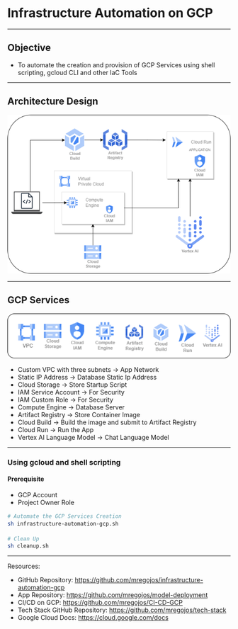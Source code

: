 # Infrastructure Automation on GCP

---
## Objective
* To automate the creation and provision of GCP Services using shell scripting, gcloud CLI and other IaC Tools

---
## Architecture Design
![Infrastructure Automation Architecture GCP](images/Infra-Architecture.drawio.png)

---
## GCP Services
![Infrastructure Automation Services GCP](images/infra.drawio.png)

* Custom VPC with three subnets -> App Network
* Static IP Address -> Database Static Ip Address
* Cloud Storage -> Store Startup Script 
* IAM Service Account  -> For Security
* IAM Custom Role -> For Security 
* Compute Engine -> Database Server
* Artifact Registry -> Store Container Image
* Cloud Build -> Build the image and submit to Artifact Registry
* Cloud Run -> Run the App
* Vertex AI Language Model -> Chat Language Model

---
### Using gcloud and shell scripting

#### Prerequisite
* GCP Account
* Project Owner Role

```sh
# Automate the GCP Services Creation
sh infrastructure-automation-gcp.sh

# Clean Up
sh cleanup.sh
```

---
Resources:
* GitHub Repository: https://github.com/mregojos/infrastructure-automation-gcp
* App Repository: https://github.com/mregojos/model-deployment
* CI/CD on GCP: https://github.com/mregojos/CI-CD-GCP
* Tech Stack GitHub Repository: https://github.com/mregojos/tech-stack
* Google Cloud Docs: https://cloud.google.com/docs